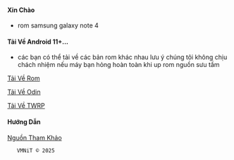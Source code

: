 #### Xin Chào 

 - rom samsung galaxy note 4

####    Tải Về Android 11+...

  - các bạn có thể tải về các bản rom khác nhau lưu ý chúng tôi không chịu chách nhiệm nếu máy bạn hỏng hoàn toàn khi up rom nguồn sưu tầm
    
    
[Tải Về Rom](https://sourceforge.net/projects/galaxy-note-4-exynos/files/LineageOS-18.1/)

[Tải Về Odin](https://odindownloader.com/download/odin3-v3-13-3)

[Tải Về TWRP](https://sourceforge.net/p/galaxy-note-4-exynos/wiki/TWRP%20Custom%20Recovery%20Guide/)

####     Hướng Dẫn 

[ Nguồn Tham Khảo ](https://xdaforums.com/t/exynos-galaxynote4-n910c-u-h-s-l-k-unofficial-lineageos-18-1-6-30-2023.3937956/)


       VMNiT © 2025
